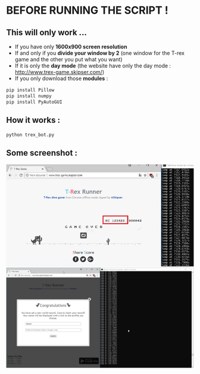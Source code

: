 # BEFORE RUNNING THE SCRIPT !

## This will only work ...

- If you have only **1600x900 screen resolution**
- If and only if you **divide your window by 2** (one window for the T-rex game and the other you put what you want)
- If it is only the **day mode** (the website have only the day mode : http://www.trex-game.skipser.com/) 
- If you only download those **modules** : 

```
pip install Pillow
pip install numpy
pip install PyAutoGUI
```

## How it works : 

```
python trex_bot.py
```

## Some screenshot : 

<img src="./imgs/best-score.jpg">
<img src="./imgs/congratulation.jpg">
